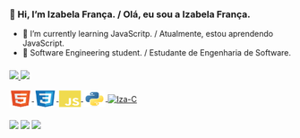 ### 👋 Hi, I’m Izabela França. / Olá, eu sou a Izabela França.

- 🌱 I’m currently learning JavaScritp. / Atualmente, estou aprendendo JavaScript.
- 📖 Software Engineering student. / Estudante de Engenharia de Software.

###

<div>
  <a href="https://github.com/izabela-franca">
  <img height="180em" src="https://github-readme-stats.vercel.app/api?username=Izabela-Franca&show_icons=true&theme=dracula&include_all_commits=true&count_private=true"/>
  <img height="180em" src="https://github-readme-stats.vercel.app/api/top-langs/?username=Izabela-Franca&layout=compact&langs_count=7&theme=dracula"/>
</div>
  
  
<div style="display: inline_block"><br>
  <img align="center" alt="Iza-HTML" height="30" width="40" src="https://raw.githubusercontent.com/devicons/devicon/master/icons/html5/html5-original.svg">
  <img align="center" alt="Iza-CSS" height="30" width="40" src="https://raw.githubusercontent.com/devicons/devicon/master/icons/css3/css3-original.svg">
  <img align="center" alt="Iza-Js" height="30" width="40" src="https://raw.githubusercontent.com/devicons/devicon/master/icons/javascript/javascript-plain.svg">
  <img align="center" alt="Iza-Python" height="30" width="40" src="https://raw.githubusercontent.com/devicons/devicon/master/icons/python/python-original.svg">
  <img align="center" alt="Iza-C" height="30" width="40" src="https://cdn.jsdelivr.net/gh/devicons/devicon/icons/c/c-original.svg" />
</div>
  
###
  
<div> 
  <a href="https://www.linkedin.com/in/izabela-fran%C3%A7a-526515223/" target="_blank"><img src="https://img.shields.io/badge/-LinkedIn-%230077B5?style=for-the-badge&logo=linkedin&logoColor=white" target="_blank"></a> 
  <a href = "mailto:ifranca.sc@gmail.com"><img src="https://img.shields.io/badge/-Gmail-%23333?style=for-the-badge&logo=gmail&logoColor=white" target="_blank"></a>
  <a href="https://instagram.com/franca.izabela" target="_blank"><img src="https://img.shields.io/badge/-Instagram-%23E4405F?style=for-the-badge&logo=instagram&logoColor=white" target="_blank"></a>
